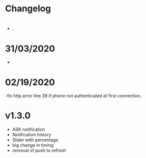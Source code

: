 Changelog 
=========

# 

- .

# 31/03/2020

- 

# 02/19/2020

-fix http.error line 39 if phone not authenticated at first connection.

# v1.3.0 

- ASK notification
- Notification history
- Slider with percentage
- big change in timing
- removal of push to refresh
